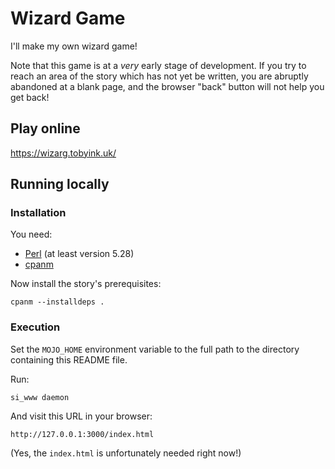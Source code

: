 # Wizard Game

I'll make my own wizard game!

Note that this game is at a *very* early stage of development. If you try
to reach an area of the story which has not yet be written, you are
abruptly abandoned at a blank page, and the browser "back" button
will not help you get back!

## Play online

https://wizarg.tobyink.uk/

## Running locally

### Installation

You need:

* [Perl](https://www.perl.org/) (at least version 5.28)
* [cpanm](https://github.com/miyagawa/cpanminus)

Now install the story's prerequisites:

```shell
cpanm --installdeps .
```

### Execution

Set the `MOJO_HOME` environment variable to the full path to the directory
containing this README file.

Run:

```shell
si_www daemon
```

And visit this URL in your browser:

```text
http://127.0.0.1:3000/index.html
```

(Yes, the `index.html` is unfortunately needed right now!)
